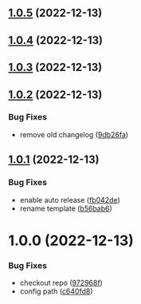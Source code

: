 ## [1.0.5](https://github.com/companynamespace/test-github-actions/compare/v1.0.4...v1.0.5) (2022-12-13)

## [1.0.4](https://github.com/companynamespace/test-github-actions/compare/v1.0.3...v1.0.4) (2022-12-13)

## [1.0.3](https://github.com/companynamespace/test-github-actions/compare/v1.0.2...v1.0.3) (2022-12-13)

## [1.0.2](https://github.com/companynamespace/test-github-actions/compare/v1.0.1...v1.0.2) (2022-12-13)


### Bug Fixes

* remove old changelog ([9db26fa](https://github.com/companynamespace/test-github-actions/commit/9db26fa9728bfbcce43661c2164091613b5c8433))

## [1.0.1](https://github.com/companynamespace/test-github-actions/compare/v1.0.0...v1.0.1) (2022-12-13)


### Bug Fixes

* enable auto release ([fb042de](https://github.com/companynamespace/test-github-actions/commit/fb042deaf77881d17faa997dad859f20ccb3a9a0))
* rename template ([b56bab6](https://github.com/companynamespace/test-github-actions/commit/b56bab615745512fdfe8fafbef622601bfcc8de4))

# 1.0.0 (2022-12-13)


### Bug Fixes

* checkout repo ([972968f](https://github.com/companynamespace/test-github-actions/commit/972968f5b6cbfc8c36faf2af9824b3e34a0cd2d5))
* config path ([c640fd8](https://github.com/companynamespace/test-github-actions/commit/c640fd82ba99af4145ef07658ff545fc19eb0d4d))
